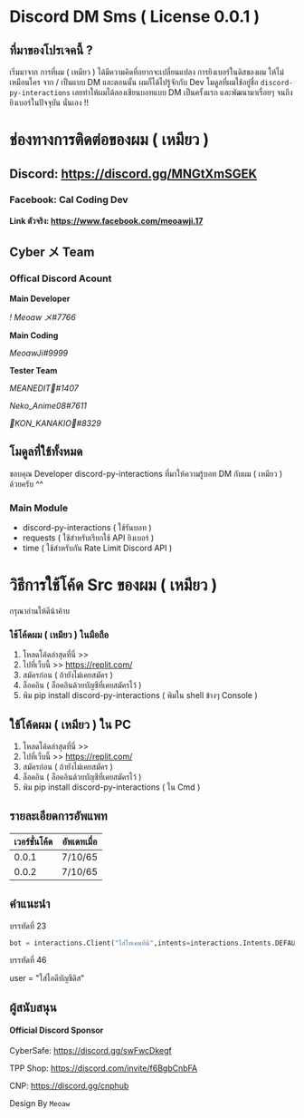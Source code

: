 # Discord DM Sms ( License 0.0.1 )

## ที่มาของโปรเจคนี้ ?
เริ่มมาจาก การที่ผม ( เหมียว ) ได้มีความคิดที่อยากจะเปลี่ยนแปลง
การยิงเบอร์ในดิสของผม ให้ไม่เหมือนใคร จาก / เป็นแบบ DM
และตอนนั้น ผมก็ได้ไปรู้จักกับ Dev โมดูลที่ผมใช้อยู่ชื่อ `discord-py-interactions`
เลยทำให้ผมได้ลองเขียนบอทแบบ DM เป็นครั้งแรก และพัฒนามาเรื่อยๆ จนถึง ยิงเบอร์ในปัจจุบัน นั่นเอง !!

# ช่องทางการติดต่อของผม ( เหมียว )
## Discord: https://discord.gg/MNGtXmSGEK
### Facebook: Cal Coding Dev 
#### Link ตัวจริง: https://www.facebook.com/meoawji.17

## Cyber メ Team

### Offical Discord Acount

**Main Developer**  

*! Meoaw メ#7766*

**Main Coding**

*MeoawJi#9999*

**Tester Team**

*MEANEDIT🌈#1407*

*Neko_Anime08#7611*

*👑KON_KANAKIO👑#8329*


## โมดูลที่ใช้ทั้งหมด
ขอบคุณ Developer discord-py-interactions ที่มาให้ความรู้บอท DM กับผม ( เหมียว ) ด้วยครับ ^^

### Main Module

* discord-py-interactions ( ใช้รันบอท )
* requests ( ใช้สำหรับเรียกใช้ API ยิงเบอร์ )
* time ( ใช้สำหรับกัน Rate Limit Discord API )

# วิธีการใช้โค้ด Src ของผม ( เหมียว )
กรุณาอ่านให้ดีน้าค้าบ

### ใช้โค้ดผม ( เหมียว ) ในมือถือ
1. โหลดโค้ดล่าสุดที่นี่ >> 
2. ไปที่เว็บนี้ >> https://replit.com/
  2. สมัครก่อน ( ถ้ายังไม่เคยสมัคร )
  2. ล็อคอิน ( ล็อคอินด้วยบัญชีที่เคยสมัครไว้ )
3. พิม pip install discord-py-interactions ( พิมใน shell ข้างๆ Console )

## ใช้โค้ดผม ( เหมียว ) ใน PC
1. โหลดโค้ดล่าสุดที่นี่ >> 
2. ไปที่เว็บนี้ >> https://replit.com/
  2. สมัครก่อน ( ถ้ายังไม่เคยสมัคร )
  2. ล็อคอิน ( ล็อคอินด้วยบัญชีที่เคยสมัครไว้ )
3. พิม pip install discord-py-interactions ( ใน Cmd )

## รายละเอียดการอัพแพท

|   เวอร์ชั่นโค้ด   |   อัพเดทเมื่อ    |
| ------------- |:-------------:|
| 0.0.1         |   7/10/65     |
| 0.0.2         |   7/10/65     |

## คำแนะนำ

บรรทัดที่ 23

```py
bot = interactions.Client("ใส่โทเคนที่นี่",intents=interactions.Intents.DEFAULT | interactions.Intents.GUILD_MESSAGES)
```

บรรทัดที่ 46

user = "ใส่ไอดีบัญชีดิส"


## ผู้สนับสนุน

#### Official Discord Sponsor

CyberSafe: https://discord.gg/swFwcDkegf

TPP Shop: https://discord.com/invite/f6BgbCnbFA

CNP: https://discord.gg/cnphub



Design By `Meoaw`
